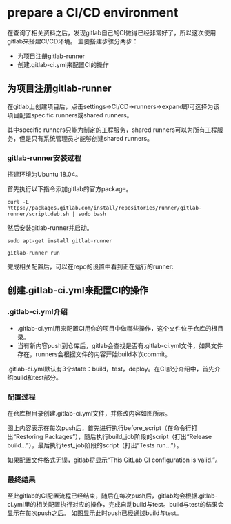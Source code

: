 # prepare a CI/CD environment
在查询了相关资料之后，发现gitlab自己的CI做得已经非常好了，所以这次使用gitlab来搭建CI/CD环境。
主要搭建步骤分两步：
- 为项目注册gitlab-runner
- 创建.gitlab-ci.yml来配置CI的操作

## 为项目注册gitlab-runner
在gitlab上创建项目后，点击settings->CI/CD->runners->expand即可选择为该项目配置specific runners或shared runners。

其中specific runners只能为制定的工程服务，shared runners可以为所有工程服务，但是只有系统管理员才能够创建shared runners。

### gitlab-runner安装过程
搭建环境为Ubuntu 18.04。

首先执行以下指令添加gitlab的官方package。

```
curl -L https://packages.gitlab.com/install/repositories/runner/gitlab-runner/script.deb.sh | sudo bash
```

然后安装gitlab-runner并启动。
```
sudo apt-get install gitlab-runner

gitlab-runner run
```
完成相关配置后，可以在repo的设置中看到正在运行的runner:

## 创建.gitlab-ci.yml来配置CI的操作
### .gitlab-ci.yml介绍
- .gitlab-ci.yml用来配置CI用你的项目中做哪些操作，这个文件位于仓库的根目录。
- 当有新内容push到仓库后，gitlab会查找是否有.gitlab-ci.yml文件，如果文件存在，runners会根据文件的内容开始build本次commit。

.gitlab-ci.yml默认有3个state：build，test，deploy。在CI部分介绍中，首先介绍build和test部分。

### 配置过程
在仓库根目录创建.gitlab-ci.yml文件，并修改内容如图所示。

图上内容表示在每次push后，首先进行执行before_script（在命令行打出“Restoring Packages”），随后执行build_job阶段的script（打出“Release build...”），最后执行test_job阶段的script（打出“Tests run...”）。

如果配置文件格式无误，gitlab将显示“This GitLab CI configuration is valid.”。

### 最终结果
至此gitlab的CI配置流程已经结束，随后在每次push后，gitlab均会根据.gitlab-ci.yml里的相关配置执行对应的操作，完成自动build与test。build与test的结果会显示在每次push之后。
如图显示此时push已经通过build与test。

